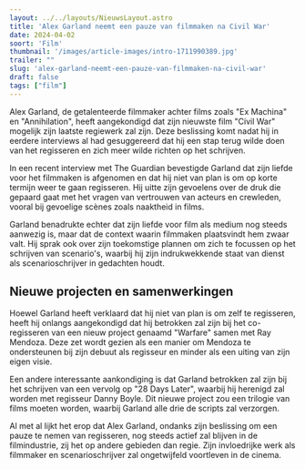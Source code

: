 ```yaml
---
layout: ../../layouts/NieuwsLayout.astro
title: 'Alex Garland neemt een pauze van filmmaken na Civil War'
date: 2024-04-02
soort: 'Film'
thumbnail: '/images/article-images/intro-1711990389.jpg'
trailer: ""
slug: 'alex-garland-neemt-een-pauze-van-filmmaken-na-civil-war'
draft: false
tags: ["film"]
---
```


Alex Garland, de getalenteerde filmmaker achter films zoals "Ex Machina" en "Annihilation", heeft aangekondigd dat zijn nieuwste film "Civil War" mogelijk zijn laatste regiewerk zal zijn. Deze beslissing komt nadat hij in eerdere interviews al had gesuggereerd dat hij een stap terug wilde doen van het regisseren en zich meer wilde richten op het schrijven.

In een recent interview met The Guardian bevestigde Garland dat zijn liefde voor het filmmaken is afgenomen en dat hij niet van plan is om op korte termijn weer te gaan regisseren. Hij uitte zijn gevoelens over de druk die gepaard gaat met het vragen van vertrouwen van acteurs en crewleden, vooral bij gevoelige scènes zoals naaktheid in films.

Garland benadrukte echter dat zijn liefde voor film als medium nog steeds aanwezig is, maar dat de context waarin filmmaken plaatsvindt hem zwaar valt. Hij sprak ook over zijn toekomstige plannen om zich te focussen op het schrijven van scenario's, waarbij hij zijn indrukwekkende staat van dienst als scenarioschrijver in gedachten houdt.

## Nieuwe projecten en samenwerkingen

Hoewel Garland heeft verklaard dat hij niet van plan is om zelf te regisseren, heeft hij onlangs aangekondigd dat hij betrokken zal zijn bij het co-regisseren van een nieuw project genaamd "Warfare" samen met Ray Mendoza. Deze zet wordt gezien als een manier om Mendoza te ondersteunen bij zijn debuut als regisseur en minder als een uiting van zijn eigen visie.

Een andere interessante aankondiging is dat Garland betrokken zal zijn bij het schrijven van een vervolg op "28 Days Later", waarbij hij herenigd zal worden met regisseur Danny Boyle. Dit nieuwe project zou een trilogie van films moeten worden, waarbij Garland alle drie de scripts zal verzorgen.

Al met al lijkt het erop dat Alex Garland, ondanks zijn beslissing om een pauze te nemen van regisseren, nog steeds actief zal blijven in de filmindustrie, zij het op andere gebieden dan regie. Zijn invloedrijke werk als filmmaker en scenarioschrijver zal ongetwijfeld voortleven in de cinema.
